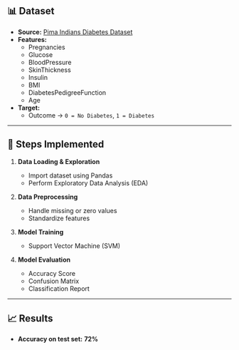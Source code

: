 ## 📊 Dataset
- **Source:** [Pima Indians Diabetes Dataset](https://www.kaggle.com/datasets/uciml/pima-indians-diabetes-database)
- **Features:**
  - Pregnancies
  - Glucose
  - BloodPressure
  - SkinThickness
  - Insulin
  - BMI
  - DiabetesPedigreeFunction
  - Age
- **Target:**
  - Outcome → `0 = No Diabetes`, `1 = Diabetes`

---

## 🚀 Steps Implemented
1. **Data Loading & Exploration**
   - Import dataset using Pandas  
   - Perform Exploratory Data Analysis (EDA)

2. **Data Preprocessing**
   - Handle missing or zero values  
   - Standardize features  

3. **Model Training**
   - Support Vector Machine (SVM)

4. **Model Evaluation**
   - Accuracy Score  
   - Confusion Matrix  
   - Classification Report  

---

## 📈 Results
- **Accuracy on test set:** **72%**

